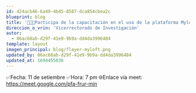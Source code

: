 ```yaml
---
id: 424acb46-6a49-4b45-8587-dca854cbea2c
blueprint: blog
title: '📣📣📣Participa de la capacitación en el uso de la plataforma Myloft para el acceso a la información científica.'
direccion_o_vrin: 'Vicerrectorado de Investigación'
autor:
  - 06ac68ab-d29f-41e9-9b9a-dd4da3996484
template: layout
imagen_principal: blog/flayer-myloft.png
updated_by: 06ac68ab-d29f-41e9-9b9a-dd4da3996484
updated_at: 1694455036
---
```

✅Fecha: 11 de setiembre 
✅Hora: 7 pm
🌐Enlace vía meet: https://meet.google.com/pfa-frur-min